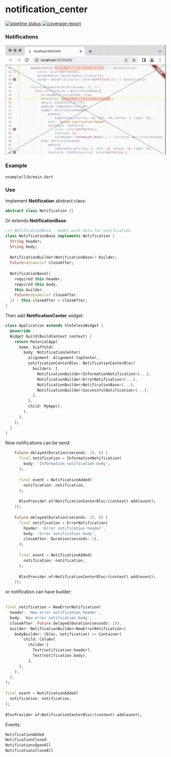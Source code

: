 # notification_center

[![pipeline status](https://gitlab.com/Rasarts/notification_center/badges/master/pipeline.svg)](https://gitlab.com/Rasarts/notification_center/pipelines) [![coverage report](https://gitlab.com/Rasarts/notification_center/badges/master/coverage.svg)](https://gitlab.com/Rasarts/notification_center/commits/master)

### Notifications 
![Notifications preview gif](/preview/preview.gif)

### Example

```
example/lib/main.dart
```

### Use

Implement **Notification** abstract class:

```dart
abstract class Notification {}
```

Or extends **NotificationBase**:
```dart
/// NotificationBase - model with data for notification.
class NotificationBase implements Notification {
  String header;
  String body;

  NotificationBuilder<NotificationBase>? builder;
  Future<dynamic>? closeAfter;

  NotificationBase({
    required this.header,
    required this.body,
    this.builder,
    Future<dynamic>? closeAfter,
  }) : this.closeAfter = closeAfter;
}
```

Then add **NotificationCenter** widget:

```dart
class Application extends StatelessWidget {
  @override
  Widget build(BuildContext context) {
    return MaterialApp(
      home: Scaffold(
        body: NotificationCenter(
          alignment: Alignment.topCenter,
          notificationCenterBloc: NotificationCenterBloc(
            builders: [
              NotificationBuilder<InformationNotification>(...),
              NotificationBuilder<ErrorNotification>(...),
              NotificationBuilder<NotificationBase>(...),
              NotificationBuilder<SuccessfulNotification>(...),
            ],
          ),
          child: MyApp(),
        ),
      ),
    );
  }
}
```

Now notifications can be send:

```dart
    Future.delayed(Duration(seconds: 1), () {
      final notification = InformationNotification(
        body: 'Information notification body',
      );

      final event = NotificationAdded(
        notification: notification,
      );

      BlocProvider.of<NotificationCenterBloc>(context).add(event);
    });

    Future.delayed(Duration(seconds: 2), () {
      final notification = ErrorNotification(
        header: 'Error notification header',
        body: 'Error notification body',
        closeAfter: Duration(seconds: 1),
      );

      final event = NotificationAdded(
        notification: notification,
      );

      BlocProvider.of<NotificationCenterBloc>(context).add(event);
    });
```

or notification can have builder:

```dart

final notification = NewErrorNotification(
  header: 'New error notification header',
  body: 'New error notification body',
  closeAfter: Future.delayed(Duration(seconds: 1)),
  builder: NotificationBuilder<NewErrorNotification>(
    bodyBuilder: (bloc, notification) => Container(
        child: Column(
          childer:[
            Text(notification.header),
            Text(notification.body),
          ],
      ),
    ),
  ),
);

final event = NotificationAdded(
  notification: notification,
);

BlocProvider.of<NotificationCenterBloc>(context).add(event);
```

Events:

```dart
NotificationAdded
NotificationClosed
NotificationsOpenAll 
NotificationsCloseAll 
```